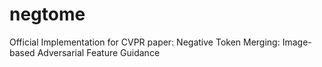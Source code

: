 # negtome
Official Implementation for CVPR paper: Negative Token Merging: Image-based Adversarial Feature Guidance
